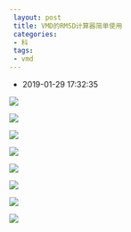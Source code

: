```yaml
---
 layout: post
 title: VMD的RMSD计算器简单使用
 categories:
 - 科
 tags:
 - vmd
---
```


- 2019-01-29 17:32:35

![](vmd_rmsdcalc_1.png)

![](vmd_rmsdcalc_2.png)

![](vmd_rmsdcalc_3.png)

![](vmd_rmsdcalc_4.png)

![](vmd_rmsdcalc_5.png)

![](vmd_rmsdcalc_6.png)

![](vmd_rmsdcalc_7.png)

![](vmd_rmsdcalc_8.png)
